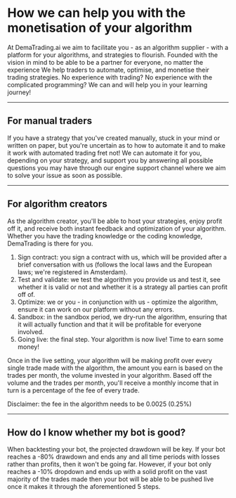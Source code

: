 # How we can help you with the monetisation of your algorithm

At DemaTrading.ai we aim to facilitate you - as an algorithm supplier - with a platform for your algorithms, and strategies to flourish. Founded with the vision in mind to be able to be a partner for everyone, no matter the experience We help traders to automate, optimise, and monetise their trading strategies. No experience with trading? No experience with the complicated programming? We can and will help you in your learning journey! 

***
## For manual traders

If you have a strategy that you've created manually, stuck in your mind or written on paper, but you're uncertain as to how to automate it and to make it work with automated trading fret not! We can automate it for you, depending on your strategy, and support you by answering all possible questions you may have through our engine support channel where we aim to solve your issue as soon as possible.

***
## For algorithm creators

As the algorithm creator, you'll be able to host your strategies, enjoy profit off it, and receive both instant feedback and optimization of your algorithm. Whether you have the trading knowledge or the coding knowledge, DemaTrading is there for you.

1. Sign contract: you sign a contract with us, which will be provided after a brief conversation with us (follows the local laws and the European laws; we're registered in Amsterdam).
2. Test and validate: we test the algorithm you provide us and test it, see whether it is valid or not and whether it is a strategy all parties can profit off of.
3. Optimize: we or you - in conjunction with us - optimize the algorithm, ensure it can work on our platform without any errors.
4. Sandbox: in the sandbox period, we dry-run the algorithm, ensuring that it will actually function and that it will be profitable for everyone involved.
5. Going live: the final step. Your algorithm is now live! Time to earn some money!

Once in the live setting, your algorithm will be making profit over every single trade made with the algorithm, the amount you earn is based on the trades per month, the volume invested in your algorithm. Based off the volume and the trades per month, you'll receive a monthly income that in turn is a percentage of the fee of every trade.

Disclaimer: the fee in the algorithm needs to be 0.0025 (0.25%)

***
## How do I know whether my bot is good?

When backtesting your bot, the projected drawdown will be key. If your bot reaches a -80% drawdown and ends any and all time periods with losses rather than profits, then it won't be going far. However, if your bot only reaches a -10% dropdown and ends up with a solid profit on the vast majority of the trades made then your bot will be able to be pushed live once it makes it through the aforementioned 5 steps.

